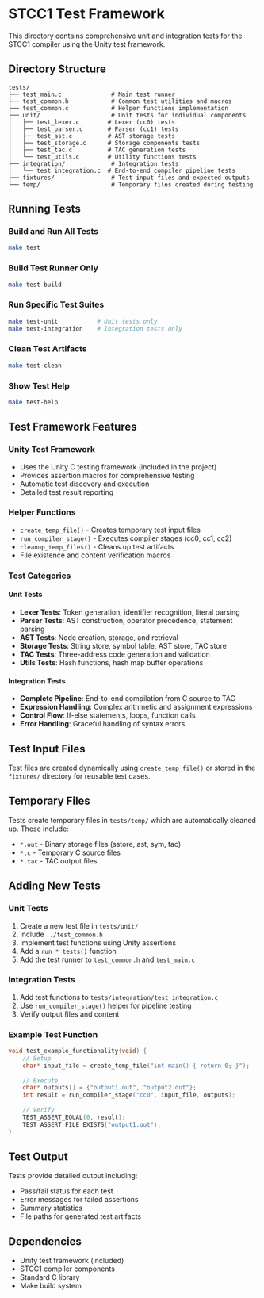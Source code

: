 # STCC1 Test Framework

This directory contains comprehensive unit and integration tests for the STCC1 compiler using the Unity test framework.

## Directory Structure

```
tests/
├── test_main.c              # Main test runner
├── test_common.h            # Common test utilities and macros
├── test_common.c            # Helper functions implementation
├── unit/                    # Unit tests for individual components
│   ├── test_lexer.c        # Lexer (cc0) tests
│   ├── test_parser.c       # Parser (cc1) tests
│   ├── test_ast.c          # AST storage tests
│   ├── test_storage.c      # Storage components tests
│   ├── test_tac.c          # TAC generation tests
│   └── test_utils.c        # Utility functions tests
├── integration/             # Integration tests
│   └── test_integration.c  # End-to-end compiler pipeline tests
├── fixtures/                # Test input files and expected outputs
└── temp/                    # Temporary files created during testing
```

## Running Tests

### Build and Run All Tests
```bash
make test
```

### Build Test Runner Only
```bash
make test-build
```

### Run Specific Test Suites
```bash
make test-unit           # Unit tests only
make test-integration    # Integration tests only
```

### Clean Test Artifacts
```bash
make test-clean
```

### Show Test Help
```bash
make test-help
```

## Test Framework Features

### Unity Test Framework
- Uses the Unity C testing framework (included in the project)
- Provides assertion macros for comprehensive testing
- Automatic test discovery and execution
- Detailed test result reporting

### Helper Functions
- `create_temp_file()` - Creates temporary test input files
- `run_compiler_stage()` - Executes compiler stages (cc0, cc1, cc2)
- `cleanup_temp_files()` - Cleans up test artifacts
- File existence and content verification macros

### Test Categories

#### Unit Tests
- **Lexer Tests**: Token generation, identifier recognition, literal parsing
- **Parser Tests**: AST construction, operator precedence, statement parsing
- **AST Tests**: Node creation, storage, and retrieval
- **Storage Tests**: String store, symbol table, AST store, TAC store
- **TAC Tests**: Three-address code generation and validation
- **Utils Tests**: Hash functions, hash map buffer operations

#### Integration Tests
- **Complete Pipeline**: End-to-end compilation from C source to TAC
- **Expression Handling**: Complex arithmetic and assignment expressions
- **Control Flow**: If-else statements, loops, function calls
- **Error Handling**: Graceful handling of syntax errors

## Test Input Files

Test files are created dynamically using `create_temp_file()` or stored in the `fixtures/` directory for reusable test cases.

## Temporary Files

Tests create temporary files in `tests/temp/` which are automatically cleaned up. These include:
- `*.out` - Binary storage files (sstore, ast, sym, tac)
- `*.c` - Temporary C source files
- `*.tac` - TAC output files

## Adding New Tests

### Unit Tests
1. Create a new test file in `tests/unit/`
2. Include `../test_common.h`
3. Implement test functions using Unity assertions
4. Add a `run_*_tests()` function
5. Add the test runner to `test_common.h` and `test_main.c`

### Integration Tests
1. Add test functions to `tests/integration/test_integration.c`
2. Use `run_compiler_stage()` helper for pipeline testing
3. Verify output files and content

### Example Test Function
```c
void test_example_functionality(void) {
    // Setup
    char* input_file = create_temp_file("int main() { return 0; }");
    
    // Execute
    char* outputs[] = {"output1.out", "output2.out"};
    int result = run_compiler_stage("cc0", input_file, outputs);
    
    // Verify
    TEST_ASSERT_EQUAL(0, result);
    TEST_ASSERT_FILE_EXISTS("output1.out");
}
```

## Test Output

Tests provide detailed output including:
- Pass/fail status for each test
- Error messages for failed assertions
- Summary statistics
- File paths for generated test artifacts

## Dependencies

- Unity test framework (included)
- STCC1 compiler components
- Standard C library
- Make build system
